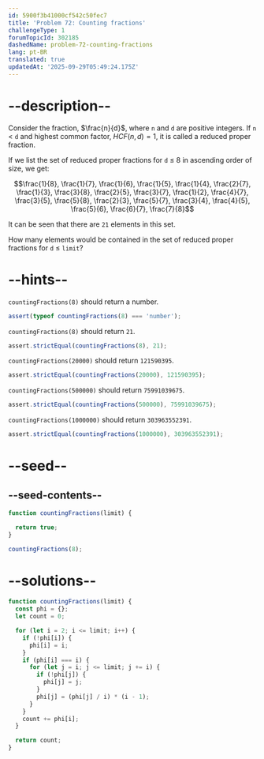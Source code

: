 ```yaml
---
id: 5900f3b41000cf542c50fec7
title: 'Problem 72: Counting fractions'
challengeType: 1
forumTopicId: 302185
dashedName: problem-72-counting-fractions
lang: pt-BR
translated: true
updatedAt: '2025-09-29T05:49:24.175Z'
---
```


# --description--

Consider the fraction, $\frac{n}{d}$, where `n` and `d` are positive integers. If `n` &lt; `d` and highest common factor, ${HCF}(n, d) = 1$, it is called a reduced proper fraction.

If we list the set of reduced proper fractions for `d` ≤ 8 in ascending order of size, we get:

$$\frac{1}{8}, \frac{1}{7}, \frac{1}{6}, \frac{1}{5}, \frac{1}{4}, \frac{2}{7}, \frac{1}{3}, \frac{3}{8}, \frac{2}{5}, \frac{3}{7}, \frac{1}{2}, \frac{4}{7}, \frac{3}{5}, \frac{5}{8}, \frac{2}{3}, \frac{5}{7}, \frac{3}{4}, \frac{4}{5}, \frac{5}{6}, \frac{6}{7}, \frac{7}{8}$$

It can be seen that there are `21` elements in this set.

How many elements would be contained in the set of reduced proper fractions for `d` ≤ `limit`?

# --hints--

`countingFractions(8)` should return a number.

```js
assert(typeof countingFractions(8) === 'number');
```

`countingFractions(8)` should return `21`.

```js
assert.strictEqual(countingFractions(8), 21);
```

`countingFractions(20000)` should return `121590395`.

```js
assert.strictEqual(countingFractions(20000), 121590395);
```

`countingFractions(500000)` should return `75991039675`.

```js
assert.strictEqual(countingFractions(500000), 75991039675);
```

`countingFractions(1000000)` should return `303963552391`.

```js
assert.strictEqual(countingFractions(1000000), 303963552391);
```

# --seed--

## --seed-contents--

```js
function countingFractions(limit) {

  return true;
}

countingFractions(8);
```

# --solutions--

```js
function countingFractions(limit) {
  const phi = {};
  let count = 0;

  for (let i = 2; i <= limit; i++) {
    if (!phi[i]) {
      phi[i] = i;
    }
    if (phi[i] === i) {
      for (let j = i; j <= limit; j += i) {
        if (!phi[j]) {
          phi[j] = j;
        }
        phi[j] = (phi[j] / i) * (i - 1);
      }
    }
    count += phi[i];
  }

  return count;
}
```
